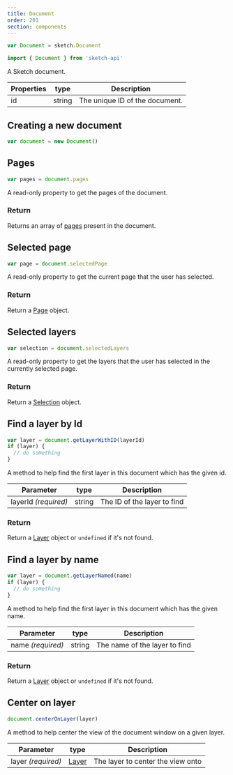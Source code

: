 ```yaml
---
title: Document
order: 201
section: components
---
```


```javascript
var Document = sketch.Document
```

```javascript
import { Document } from 'sketch-api'
```

A Sketch document.

| Properties | type   | Description                    |
| ---------- | ------ | ------------------------------ |
| id         | string | The unique ID of the document. |

## Creating a new document

```javascript
var document = new Document()
```

## Pages

```javascript
var pages = document.pages
```

A read-only property to get the pages of the document.

### Return

Returns an array of [pages](#page) present in the document.

## Selected page

```javascript
var page = document.selectedPage
```

A read-only property to get the current page that the user has selected.

### Return

Return a [Page](#page) object.

## Selected layers

```javascript
var selection = document.selectedLayers
```

A read-only property to get the layers that the user has selected in the currently selected page.

### Return

Return a [Selection](#selection) object.

## Find a layer by Id

```javascript
var layer = document.getLayerWithID(layerId)
if (layer) {
  // do something
}
```

A method to help find the first layer in this document which has the given id.

| Parameter            | type   | Description                 |
| -------------------- | ------ | --------------------------- |
| layerId _(required)_ | string | The ID of the layer to find |

### Return

Return a [Layer](#layer) object or `undefined` if it's not found.

## Find a layer by name

```javascript
var layer = document.getLayerNamed(name)
if (layer) {
  // do something
}
```

A method to help find the first layer in this document which has the given name.

| Parameter         | type   | Description                   |
| ----------------- | ------ | ----------------------------- |
| name _(required)_ | string | The name of the layer to find |

### Return

Return a [Layer](#layer) object or `undefined` if it's not found.

## Center on layer

```javascript
document.centerOnLayer(layer)
```

A method to help center the view of the document window on a given layer.

| Parameter          | type            | Description                       |
| ------------------ | --------------- | --------------------------------- |
| layer _(required)_ | [Layer](#layer) | The layer to center the view onto |
